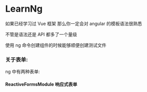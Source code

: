 # LearnNg

如果已经学习过 Vue 框架 那么你一定会对 angular 的模板语法很熟悉

不管是语法还是 API 都多了一个量级

使用 ng 命令创建组件的时候能够顺便创建测试文件


### 关于表单:

ng 中有两种表单:

#### ReactiveFormsModule 响应式表单


